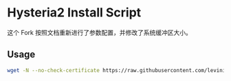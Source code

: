 # Hysteria2 Install Script

这个 Fork 按照文档重新进行了参数配置，并修改了系统缓冲区大小。

## Usage

```sh
wget -N --no-check-certificate https://raw.githubusercontent.com/levinion/hysteria2-install/main/hysteria2.sh && bash hysteria2.sh
```
